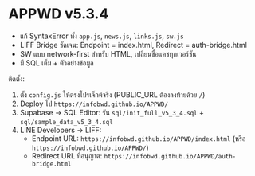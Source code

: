 
# APPWD v5.3.4
- แก้ SyntaxError ทั้ง `app.js`, `news.js`, `links.js`, `sw.js`
- LIFF Bridge ชัดเจน: Endpoint = index.html, Redirect = auth-bridge.html
- SW แบบ network-first สำหรับ HTML, เปลี่ยนชื่อแคชทุกเวอร์ชัน
- มี SQL เต็ม + ตัวอย่างข้อมูล

ติดตั้ง:
1) ตั้ง `config.js` ให้ตรงโปรเจ็กต์จริง (PUBLIC_URL ต้องลงท้ายด้วย `/`)
2) Deploy ไป `https://infobwd.github.io/APPWD/`
3) Supabase → SQL Editor: รัน `sql/init_full_v5_3_4.sql` + `sql/sample_data_v5_3_4.sql`
4) LINE Developers → LIFF:
   - Endpoint URL: `https://infobwd.github.io/APPWD/index.html` (หรือ `https://infobwd.github.io/APPWD/`)
   - Redirect URL ที่อนุญาต: `https://infobwd.github.io/APPWD/auth-bridge.html`
